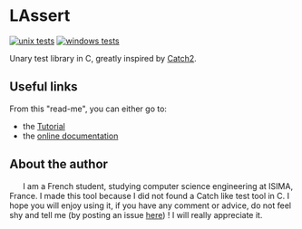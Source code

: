 # LAssert

[![unix tests](https://gitlab.com/BaptistePR/LAssert/badges/master/pipeline.svg)](https://gitlab.com/BaptistePR/LAssert/commits/master)
[![windows tests](https://ci.appveyor.com/api/projects/status/kuje45ncj05adc5a/branch/master?svg=true)](https://ci.appveyor.com/project/Klevh/lassert/branch/master)

Unary test library in C, greatly inspired by [Catch2](https://github.com/catchorg/Catch2).

## Useful links

From this "read-me", you can either go to:
* the [Tutorial](Readmes/Tutorial.md)
* the [online documentation]()

## About the author

&nbsp;&nbsp;&nbsp;&nbsp;&nbsp;&nbsp;I am a French student, studying computer science engineering at ISIMA, France. 
I made this tool because I did not found a Catch like test tool in C. I hope you will enjoy using it, if you have any comment or advice, do not feel shy and tell me (by posting an issue [here](https://github.com/Klevh/LAssert/issues/new)) ! I will really appreciate it.
